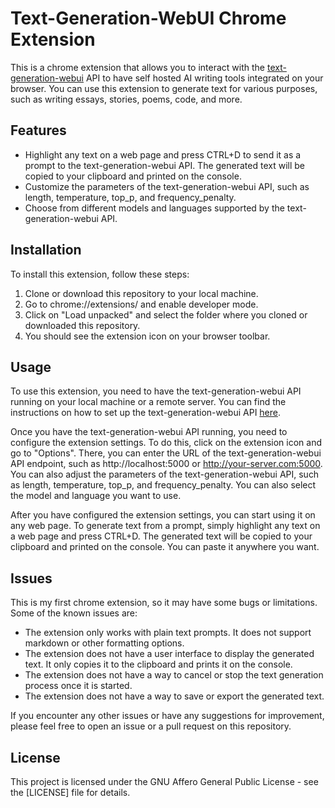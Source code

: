 # Text-Generation-WebUI Chrome Extension

This is a chrome extension that allows you to interact with the [text-generation-webui](https://github.com/oobabooga/text-generation-webui) API to have self hosted AI writing tools integrated on your browser. You can use this extension to generate text for various purposes, such as writing essays, stories, poems, code, and more.

## Features

- Highlight any text on a web page and press CTRL+D to send it as a prompt to the text-generation-webui API. The generated text will be copied to your clipboard and printed on the console.
- Customize the parameters of the text-generation-webui API, such as length, temperature, top_p, and frequency_penalty.
- Choose from different models and languages supported by the text-generation-webui API.

## Installation

To install this extension, follow these steps:

1. Clone or download this repository to your local machine.
2. Go to chrome://extensions/ and enable developer mode.
3. Click on "Load unpacked" and select the folder where you cloned or downloaded this repository.
4. You should see the extension icon on your browser toolbar.

## Usage

To use this extension, you need to have the text-generation-webui API running on your local machine or a remote server. You can find the instructions on how to set up the text-generation-webui API [here](https://github.com/oobabooga/text-generation-webui).

Once you have the text-generation-webui API running, you need to configure the extension settings. To do this, click on the extension icon and go to "Options". There, you can enter the URL of the text-generation-webui API endpoint, such as http://localhost:5000 or http://your-server.com:5000. You can also adjust the parameters of the text-generation-webui API, such as length, temperature, top_p, and frequency_penalty. You can also select the model and language you want to use.

After you have configured the extension settings, you can start using it on any web page. To generate text from a prompt, simply highlight any text on a web page and press CTRL+D. The generated text will be copied to your clipboard and printed on the console. You can paste it anywhere you want.

## Issues

This is my first chrome extension, so it may have some bugs or limitations. Some of the known issues are:

- The extension only works with plain text prompts. It does not support markdown or other formatting options.
- The extension does not have a user interface to display the generated text. It only copies it to the clipboard and prints it on the console.
- The extension does not have a way to cancel or stop the text generation process once it is started.
- The extension does not have a way to save or export the generated text.

If you encounter any other issues or have any suggestions for improvement, please feel free to open an issue or a pull request on this repository.

## License

This project is licensed under the GNU Affero General Public License - see the [LICENSE] file for details.
